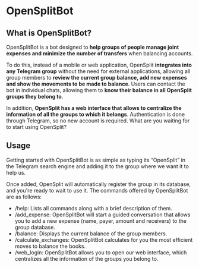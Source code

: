﻿# OpenSplitBot

## What is OpenSplitBot?

OpenSplitBot is a bot designed to **help groups of people manage joint expenses and minimize the number of transfers** when balancing accounts.

To do this, instead of a mobile or web application, OpenSplit **integrates into any Telegram group** without the need for external applications, allowing all group members to **review the current group balance, add new expenses and show the movements to be made to balance**. Users can contact the bot in individual chats, allowing them to **know their balance in all OpenSplit groups they belong to**.


In addition, **OpenSplit has a web interface that allows to centralize the information of all the groups to which it belongs**. Authentication is done through Telegram, so no new account is required. What are you waiting for to start using OpenSplit?

## Usage
Getting started with OpenSplitBot is as simple as typing its “OpenSplit” in the Telegram search engine and adding it to the group where we want it to help us.

Once added, OpenSplit will automatically register the group in its database, and you're ready to wait to use it. The commands offered by OpenSplitBot are as follows:

- /help: Lists all commands along with a brief description of them.
- /add_expense: OpenSplitBot will start a guided conversation that allows you to add a new expense (name, payer, amount and receivers) to the group database.
- /balance: Displays the current balance of the group members.
- /calculate_exchanges: OpenSplitBot calculates for you the most efficient moves to balance the books.
- /web_login: OpenSplitBot allows you to open our web interface, which centralizes all the information of the groups you belong to.

